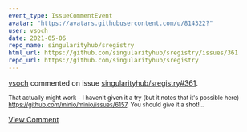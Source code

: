 ```yaml
---
event_type: IssueCommentEvent
avatar: "https://avatars.githubusercontent.com/u/814322?"
user: vsoch
date: 2021-05-06
repo_name: singularityhub/sregistry
html_url: https://github.com/singularityhub/sregistry/issues/361
repo_url: https://github.com/singularityhub/sregistry
---
```


<a href='https://github.com/vsoch' target='_blank'>vsoch</a> commented on issue <a href='https://github.com/singularityhub/sregistry/issues/361' target='_blank'>singularityhub/sregistry#361</a>.

<small>That actually might work - I haven't given it a try (but it notes that it's possible here) https://github.com/minio/minio/issues/6157. You should give it a shot!...</small>

<a href='https://github.com/singularityhub/sregistry/issues/361' target='_blank'>View Comment</a>